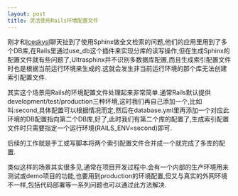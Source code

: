 ```yaml
---
layout: post
title: 灵活使用Rails环境配置文件
---
```


刚才和<a href="http://iceskysl.1sters.com/">Iceskysl</a>聊天扯到了使用Sphinx做全文检索的问题,他们的应用里用到了多个DB库,在Rails里通过use_db这个插件来实现分库的读写操作,但在生成Sphinx的配置文件就有些问题了,Ultrasphinx并不识别多数据库配置,而且生成索引配置文件时也是根据当前运行环境来生成的.这就会发生非当前运行环境的那个库无法创建索引配置文件.
<!--more-->
其实这个场景用Rails的环境配置文件处理起来非常简单.通常Rails默认提供development/test/production三种环境,这时我们再自己添加一个,比如叫:second,具体配置可以根据情况而定,然后在database.yml里再添加一个对应此环境的DB配置指向第二个DB库,好了,此时我们有第二个库的配置了,生成索引配置文件时只需要指定一个运行环境(RAILS_ENV=second)即可.

后续的工作就是手工或写脚本将两个索引配置文件合并成一个就完成了多库的配置.

类似这样的场景其实很多见,通常在项目开发过程中.会有一个内部的生产环境用来测试或demo项目的功能,也要用到production的环境配置,但又与真实的外网环境不一样,包括代码部署等一系列问题也可以通过此方法解决.
